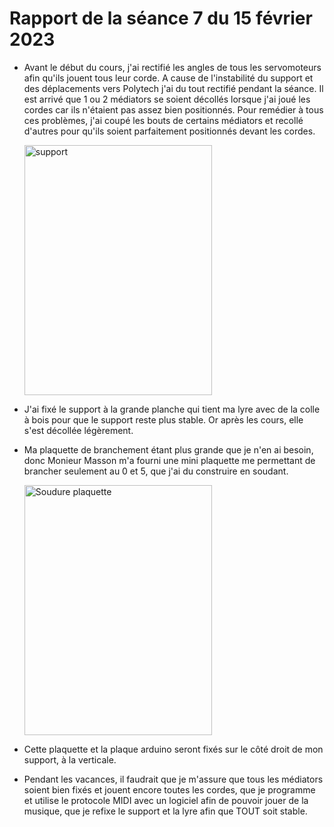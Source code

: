 <h1>Rapport de la séance 7 du 15 février 2023</h1>
<ul>
  <li><p>Avant le début du cours, j'ai rectifié les angles de tous les servomoteurs afin qu'ils jouent tous leur corde. A cause de l'instabilité du support et des déplacements vers Polytech j'ai du tout rectifié pendant la séance. Il est arrivé que 1 ou 2 médiators se soient décollés lorsque j'ai joué les cordes car ils n'étaient pas assez bien positionnés. Pour remédier à tous ces problèmes, j'ai coupé les bouts de certains médiators et recollé d'autres pour qu'ils soient parfaitement positionnés devant les cordes. </p></li>
  <img src="/Documents/Images/support.jpeg" alt="support" style="width:300px;height:400px;"/>
  <li><p>J'ai fixé le support à la grande planche qui tient ma lyre avec de la colle à bois pour que le support reste plus stable. Or après les cours, elle s'est décollée légèrement.<p></li>
  <li><p>Ma plaquette de branchement étant plus grande que je n'en ai besoin, donc Monieur Masson m'a fourni une mini plaquette me permettant de brancher seulement au 0 et 5, que j'ai du construire en soudant.</p></li>
  <img src="/Documents/Images/soudure.jpeg" alt="Soudure plaquette" style="width:300px;height:400px;"/>
  <li><p>Cette plaquette et la  plaque arduino seront fixés sur le côté droit de mon support, à la verticale. </p></li>
  <li><p>Pendant les vacances, il faudrait que je m'assure que tous les médiators soient bien fixés et jouent encore toutes les cordes, que je programme et utilise le protocole MIDI avec un logiciel afin de pouvoir jouer de la musique, que je refixe le support et la lyre afin que TOUT soit stable. <p></li>

